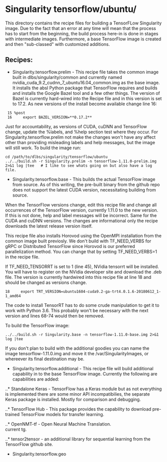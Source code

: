 # Singularity tensorflow/ubuntu/

This directory contains the recipe files for building a TensorFLow Singularity image.
Due to the fact that an error at any time will mean that the process has to start from the beginning, the build process here-in is done in stages
with intermediate images. Furthermore, a base TensorFlow image is created and then "sub-classed" with customized additions.

## Recipes:
*  Singularity.tensorflow.prelim - This recipe file takes the common image built in dlbs/singularity/common and currently named 
nvidia_cuda_9.2_cudnn_7_ubuntu16.04_common.img as the base image. 
It installs the absl Python package that TensorFlow requires and builds and installs the Google Bazel tool and a few other things.
The version of Bazel is currently hard-wired into the Recipe file and in this version is set to 17.2. As new versions of the install become
available change line 16:
``` 
 15 %post
 16     export BAZEL_VERSION=**0.17.2**
``` 
Just for accountability, as versions of CUDA, cuDNN and TensorFlow change, update the %labels, and %help section test where they occur. For
Singularity.tensorflow.prelim not make the changes won't have any affect other than providing misleading labels and help messages, but the image
will still work.
To build the image run:

```
cd /path/to/dlbs/singularity/tensorflow/ubuntu
../../build.sh -r Singularity.prelim -n tensorflow-1.11.0-prelim.img 2>&1 log |tee   # I like to see whats going on but also have a log file.

```
*  Singularity.tensorflow.base - This builds the actual TensorFlow image from source. As of this writing, the pre-built binary from the github 
repo does not support the latest CUDA version, necessitating building from source.

When the TensorFlow versions change, edit this recipe file and change all occurrences of the TensorFlow version, currently 1.11.0 to
the new version.  If this is not done, help and label messages will be incorrect.  Same for the CUDA and cuDNN versions.  The changes are informational only
the recipe downloads the latest release version itself.

This recipe file also installs Horovod using the OpenMPI installation from the common image built previosly. We don't build with
TF_NEED_VERBS for gRPC or Distributed TensorFlow since Horovod is our preferred parallelization method. You can change that by setting
TF_NEED_VERBS=1 in the recipe file.

If TF_NEED_TENSORRT is set to 1 (line 45), NVidia tensorrt will be installed. You will have to register on the NVidia developer site and download
the .deb file. The version is currently hardwired into this recipe file at line 18 and should be changed as versions change.

```
18     export TRT_VERSION=ubuntu1604-cuda9.2-ga-trt4.0.1.6-20180612_1-1_amd64
```
The code to install TensorRT has to do some crude manipulation to get it to work with Python 3.6. This probably won't be necessary with the next version and
lines 68-74 would then be removed.

To build the TensorFlow image:
```
../../build.sh -r Singularity.base -n tensorflow-1.11.0-base.img 2>&1 log |tee
```
If you don't plan to build with the additional goodies you can name the image tensorflow-1.11.0.img and move it the /var/SingularityImages,
or whereever its final destination may be.

*  Singularity.tensorflow.additional - This recipe file will build additional capability in to the base TensorFlow image. Currently the following
are capabilities are added:

..*  Standalone Keras - TensorFlow has a Keras module but as not everything is implemented there are some minor API incompatibilies, the separate
Keras package is installed. Mostly for comparison and debugging.

..* TensorFlow Hub - This package provides the capability to download pre-trained TensorFlow models for transfer learning.

..* OpenNMT-tf - Open Neural Machine Translation.  
current tg.

..* tensor2tensor - an additional library for sequential learning from the TensorFlow github site.


*  Singularity.tensorflow.geo
